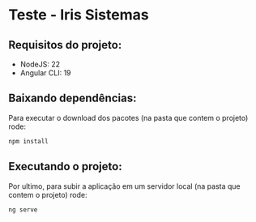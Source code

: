 # Teste - Iris Sistemas

## Requisitos do projeto:
 - NodeJS: 22
 - Angular CLI: 19

## Baixando dependências:
Para executar o download dos pacotes (na pasta que contem o projeto) rode:
```bash
npm install
```
## Executando o projeto:
Por ultimo, para subir a aplicação em um servidor local (na pasta que contem o projeto) rode:
```bash
ng serve
```